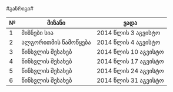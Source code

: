#განრიგი#


№  |მიზანი  | ვადა
------------- | ------------- | ------------- 
1|მიზნები სია    | 2014 წლის 3 აგვისტო  
2|ალგორითმის წამოწყება    | 2014 წლის 4 აგვისტო
3|წინსვლის შესახებ   | 2014 წლის 10 აგვისტო  
4|წინსვლის შესახებ   | 2014 წლის 17 აგვისტო 
5|წინსვლის შესახებ   | 2014 წლის 24 აგვისტო  
6|წინსვლის შესახებ   | 2014 წლის 31 აგვისტო  